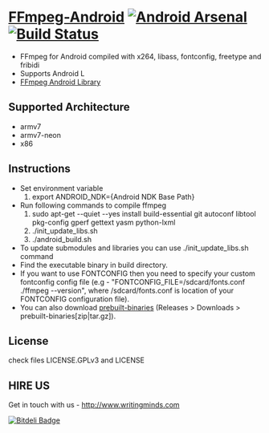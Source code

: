 [FFmpeg-Android](http://hiteshsondhi88.github.io/ffmpeg-android/) [![Android Arsenal](https://img.shields.io/badge/Android%20Arsenal-FFmpeg--Android-brightgreen.svg?style=flat)](https://android-arsenal.com/details/1/925) [![Build Status](https://travis-ci.org/trongvu/ffmpeg-android.svg?branch=master)](https://travis-ci.org/trongvu/ffmpeg-android)
==============

* FFmpeg for Android compiled with x264, libass, fontconfig, freetype and fribidi
* Supports Android L
* [FFmpeg Android Library](https://github.com/hiteshsondhi88/ffmpeg-android-java)

Supported Architecture
----
* armv7
* armv7-neon
* x86

Instructions
----
* Set environment variable
  1. export ANDROID_NDK={Android NDK Base Path}
* Run following commands to compile ffmpeg
  1. sudo apt-get --quiet --yes install build-essential git autoconf libtool pkg-config gperf gettext yasm python-lxml
  2. ./init_update_libs.sh
  3. ./android_build.sh
* To update submodules and libraries you can use ./init_update_libs.sh command
* Find the executable binary in build directory.
* If you want to use FONTCONFIG then you need to specify your custom fontconfig config file (e.g - "FONTCONFIG_FILE=/sdcard/fonts.conf ./ffmpeg --version", where /sdcard/fonts.conf is location of your FONTCONFIG configuration file).
* You can also download [prebuilt-binaries](https://github.com/hiteshsondhi88/ffmpeg-android/releases/latest) (Releases &gt; Downloads &gt; prebuilt-binaries[zip|tar.gz]).

License
----
  check files LICENSE.GPLv3 and LICENSE

HIRE US
--------
Get in touch with us - http://www.writingminds.com


[![Bitdeli Badge](https://d2weczhvl823v0.cloudfront.net/hiteshsondhi88/ffmpeg-android/trend.png)](https://bitdeli.com/free "Bitdeli Badge")


